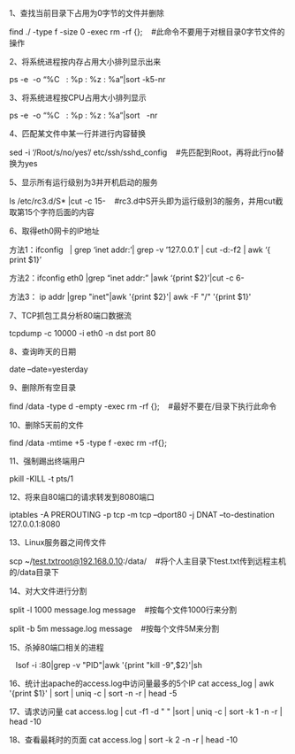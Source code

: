 1、查找当前目录下占用为0字节的文件并删除

find ./ -type f -size 0 -exec rm -rf {}\;    #此命令不要用于对根目录0字节文件的操作

2、将系统进程按内存占用大小排列显示出来

ps -e  -o “%C   : %p : %z : %a”|sort -k5-nr   

3、将系统进程按CPU占用大小排列显示

ps -e  -o “%C   : %p : %z : %a”|sort   -nr

4、匹配某文件中某一行并进行内容替换

sed -i ‘/Root/s/no/yes’/ etc/ssh/sshd_config    #先匹配到Root，再将此行no替换为yes

5、显示所有运行级别为3并开机启动的服务

ls /etc/rc3.d/S* |cut -c 15-    #rc3.d中S开头即为运行级别3的服务，并用cut截取第15个字符后面的内容

6、取得eth0网卡的IP地址 

方法1：ifconfig   | grep ‘inet addr:’| grep -v ’127.0.0.1′ | cut -d:-f2 | awk ‘{ print $1}’

方法2：ifconfig eth0 |grep “inet addr:” |awk ‘{print $2}’|cut -c 6-

方法3： ip addr |grep "inet"|awk '{print $2}'| awk -F "/" '{print $1}'

7、TCP抓包工具分析80端口数据流

tcpdump -c 10000 -i eth0 -n dst port 80

8、查询昨天的日期

date –date=yesterday

9、删除所有空目录

find /data -type d -empty -exec rm -rf {};    #最好不要在/目录下执行此命令

10、删除5天前的文件

find /data -mtime +5 -type f -exec rm -rf{};

11、强制踢出终端用户

pkill -KILL -t pts/1

12、将来自80端口的请求转发到8080端口

iptables -A PREROUTING -p tcp -m tcp –dport80 -j DNAT –to-destination 127.0.0.1:8080

13、Linux服务器之间传文件

scp ~/test.txtroot@192.168.0.10:/data/    #将个人主目录下test.txt传到远程主机的/data目录下

14、对大文件进行分割

split -l 1000 message.log message    #按每个文件1000行来分割

split -b 5m message.log message    #按每个文件5M来分割

15、杀掉80端口相关的进程

   lsof -i :80|grep -v "PID"|awk '{print "kill -9",$2}'|sh

16、统计出apache的access.log中访问量最多的5个IP
cat access_log | awk  '{print $1}' | sort | uniq -c | sort -n -r | head -5

17、请求访问量
cat access.log | cut -f1 -d " " |sort | uniq -c | sort -k 1 -n -r | head -10

18、查看最耗时的页面
cat access.log | sort -k 2 -n -r | head -10